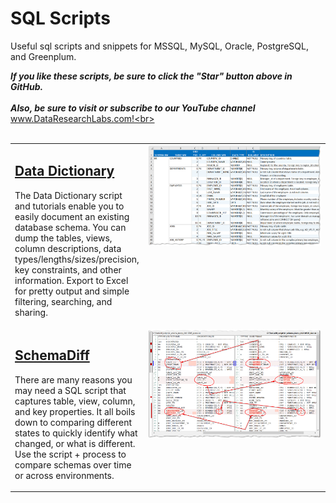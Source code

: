 # SQL Scripts
Useful sql scripts and snippets for MSSQL, MySQL, Oracle, PostgreSQL, and Greenplum.

***If you like these scripts, be sure to click the "Star" button above in GitHub.*** <br>
<br>
***Also, be sure to visit or subscribe to our YouTube channel*** www.DataResearchLabs.com!<br>
<br>
<br>

<table>


<tr>
<td>


## [Data Dictionary](https://github.com/DataResearchLabs/sql_scripts/blob/main/data_dictionary_scripts.md)
The Data Dictionary script and tutorials enable you to easily document an existing database schema.  You can dump the tables, views, column descriptions, data types/lengths/sizes/precision, key constraints, and other information.  Export to Excel for pretty output and simple filtering, searching, and sharing. <br>
</td>
<td align="center" valign="top" width="410px">
<img align="enter" src="https://github.com/DataResearchLabs/sql_scripts/blob/main/img/02_data_dictionary_in_xl.png" width="400px">
</td>
</tr>


<tr>
<td>


## [SchemaDiff](https://github.com/DataResearchLabs/sql_scripts/blob/main/schemadiff_scripts.md)
There are many reasons you may need a SQL script that captures table, view, column, and key properties.  It all boils down to comparing different states to quickly identify what changed, or what is different. Use the script + process to compare schemas over time or across environments.<br>
</td>
<td align="center" valign="top" width="410px">
<img align="enter" src="https://github.com/DataResearchLabs/sql_scripts/blob/main/img/01_schemadiff_side_by_side.png" width="400px">
</td>
</tr>


</table>


